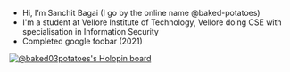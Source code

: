 - Hi, I’m Sanchit Bagai (I go by the online name @baked-potatoes)
- I'm a student at Vellore Institute of Technology, Vellore doing CSE with specialisation in Information Security
- Completed google foobar (2021)

[![@baked03potatoes's Holopin board](https://holopin.me/baked03potatoes)](https://holopin.io/@baked03potatoes)

